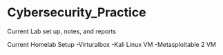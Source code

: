# Cybersecurity_Practice
Current Lab set up, notes, and reports

Current Homelab Setup
-Virturalbox
-Kali Linux VM
-Metasploitable 2 VM

